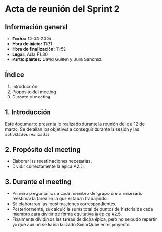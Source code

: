 # Acta de reunión del Sprint 2


## Información general
- **Fecha:** 12-03-2024
- **Hora de inicio:** 11:21
- **Hora de finalización:** 11:52
- **Lugar:** Aula F1.30
- **Participantes:** David Guillén y Julia Sánchez.

## Índice
1. Introducción
2. Propósito del meeting
3. Durante el meeting

## 1. Introducción
Este documento presenta lo realizado durante la reunión del día 12 de marzo. Se detallan los objetivos a conseguir durante la sesión y las actividades realizadas.

## 2. Propósito del meeting
- Elaborar las reestimaciones necesarias.
- Dividir correctamente la épica A2.5.

## 3. Durante el meeting
- Primero preguntamos a cada miembro del grupo si era necesario reestimar la tarea en la que estaban trabajando.
- Se elaboraron las reestimaciones correspondientes.
- Posteriormente, se calculó la suma total de puntos de historia de cada miembro para dividir de forma equitativa la épica A2.5.
- Finalmente dividimos las tareas de dicha épica, pero no se pudo repartir ya que aún no se había lanzado SonarQube en el proyecto.
